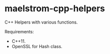 # maelstrom-cpp-helpers
C++ Helpers with various functions.

Requirements:
- C++11.
- OpenSSL for Hash class.

